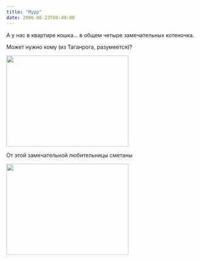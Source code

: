 ```yaml
---
title: "Мурр"
date: 2006-06-23T00:49:00
---
```


А у нас в квартире кошка... в общем четыре замечательных котеночка.

Может нужно кому (из Таганрога, разумеется)?

<a href="http://pics.livejournal.com/fo2/pic/0000fw6q/"><img src="http://pics.livejournal.com/fo2/pic/0000fw6q/s320x240" width="320" height="239" border='0'/></a>

От этой замечательной любительницы сметаны



<a href="http://pics.livejournal.com/fo2/pic/0000gac4/"><img src="http://pics.livejournal.com/fo2/pic/0000gac4/s320x240" width="320" height="239" border='0'/></a>
